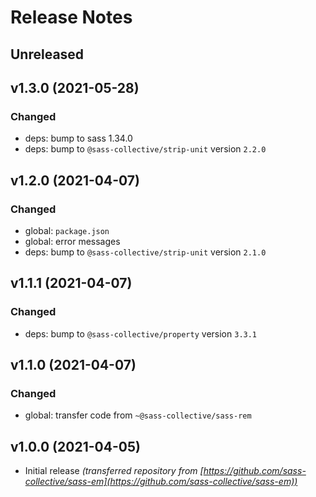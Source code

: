 # Release Notes

## Unreleased

## v1.3.0 (2021-05-28)

### Changed

* deps: bump to sass 1.34.0
* deps: bump to `@sass-collective/strip-unit` version `2.2.0`

## v1.2.0 (2021-04-07)

### Changed

* global: `package.json`
* global: error messages
* deps: bump to `@sass-collective/strip-unit` version `2.1.0`

## v1.1.1 (2021-04-07)

### Changed

* deps: bump to `@sass-collective/property` version `3.3.1`

## v1.1.0 (2021-04-07)

### Changed

* global: transfer code from `~@sass-collective/sass-rem`

## v1.0.0 (2021-04-05)

* Initial release _(transferred repository from [https://github.com/sass-collective/sass-em](https://github.com/sass-collective/sass-em))_
